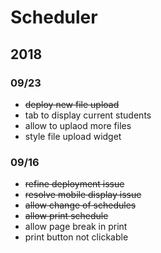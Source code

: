 # Scheduler

## 2018

### 09/23

- ~~deploy new file upload~~
- tab to display current students
- allow to uplaod more files
- style file upload widget

### 09/16

- ~~refine deployment issue~~
- ~~resolve mobile display issue~~
- ~~allow change of schedules~~
- ~~allow print schedule~~
- allow page break in print
- print button not clickable

